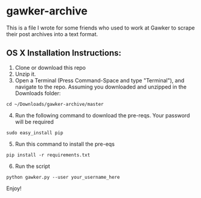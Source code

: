 # gawker-archive

This is a file I wrote for some friends who used to work at Gawker to scrape their post archives into a text format. 

## OS X Installation Instructions:

1) Clone or download this repo
2) Unzip it.
3) Open a Terminal (Press Command-Space and type "Terminal"), and navigate to the repo. Assuming you downloaded and unzipped in the Downloads folder:
```
cd ~/Downloads/gawker-archive/master
```
4) Run the following command to download the pre-reqs. Your password will be required
```
sudo easy_install pip
```
5) Run this command to install the pre-eqs
```
pip install -r requirements.txt
```
6) Run the script
```
python gawker.py --user your_username_here
```
Enjoy!

